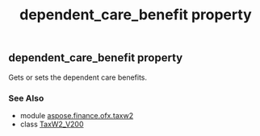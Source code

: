 ﻿---
title: dependent_care_benefit property
second_title: Aspose.Finance for Python via .NET API References
description: 
type: docs
weight: 70
url: /python-net/aspose.finance.ofx.taxw2/taxw2_v200/dependent_care_benefit/
is_root: false
---

## dependent_care_benefit property


Gets or sets the dependent care benefits.

### See Also
* module [aspose.finance.ofx.taxw2](../../)
* class [TaxW2_V200](/finance/python-net/aspose.finance.ofx.taxw2/taxw2_v200)
